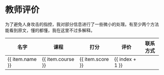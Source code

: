 # 教师评价

为了避免人身攻击的指控，我对部分信息进行了一些微小的处理。有至少两个方法能看到原文，懂的都懂，我在这里不过多解释。

<table>
  <thead>
    <tr>
      <th>名字</th>
      <th>课程</th>
      <th>打分</th>
      <th>评价</th>
      <th>联系方式</th>
    </tr>
  </thead>
  <tbody>
    <tr v-for="item in data" :key="index">
      <td>{{ item.name }}</td>
      <td>{{ item.course }}</td>
      <td>{{ item.score }}</td>
      <td>
        <Badge v-for="sub in item.badge" :text="encode(sub)" />
        <dtlslong noshort=20 :text="encode(item.evaluation)" />
        <span v-for="(link, index) in item.link">
          <a :href="link" target="_blank">{{ index + 1 }}</a>
          &thinsp;
        </span>
      </td>
      <td><dtlslong noshort=20 :text="item.contact || ''" /></td>
    </tr>
  </tbody>
</table>

<script setup>
import { encode } from 'js-base64';
import dtlslong from '../.vitepress/theme/dtlslong.vue';
const data=[
  {
    name: "罗小娟",
    course: "操作系统",
    score: 4,
    evaluation: "平等，活跃；教学质量一般",
    "contact": "luoxj@ecust.edu.cn 徐汇 19 817"
  },
  {
    name: "袁伟娜",
    course: "通信原理",
    score: 1.2,
    "badge": ["提问"],
    evaluation: "",
    "contact": "wnyuan@ecust.edu.cn"
  },
  {
    name: "叶炯耀",
    course: "集成电路",
    score: 2,
    "badge": ["提问", "废话多"],
    evaluation: "爱聊天，有点经验但不多",
    "contact": "Q:1194678751 V:shkevino912"
  },
  {
    name: "李钰",
    course: "电磁场",
    score: 2,
    "badge": ["提问", "限座位","温和"],
    evaluation: "最喜欢提问后排同学",
    "contact": "liyu@ecust.edu.cn"
  },
  {
    name: "程华",
    course: "互联网",
    score: 2.0,
    "badge": ["电子版"],
    evaluation: "作业不发答案；实践不教，纯自己查资料；后期每节课都点全班名"
  },
  {
    name: "凌小峰",
    course: "通信电子线路",
    score: 3.0,
    evaluation: "作业多，讲课抽象；实验遇到问题会手把手教",
    "contact": "xfling@ecust.edu.cn"
  },
  {
    name: "万永菁",
    course: "DSP",
    score: 8.0,
    evaluation: "线上下结合，课前给所有学生打印教学计划和作业；但是作业过多",
    "contact": "13817781630 Q:2447131015 V:ecust_wyj wanyongjing@ecust.ecu.cn"
  },
  {
    name: "吴粤",
    course: "算法导论",
    score: 5.0,
    evaluation: "较现代，但是有些方面又觉得像在古代",
    "contact": "Q:1769013250 V:mathwuyue yuewu@ecust.edu.cn yue.wu@etalkai.com"
  },
  {
    name: "朱宏擎",
    course: "人工智能基础",
    score: 3.0,
    evaluation: "非常多的课堂练习；作业不许迟交"
  },
  {
    name: "王嵘",
    course: "代信号实验",
    score: -1.0,
    evaluation: "我对其不会有半点尊敬。",
    link: ["https://t.me/withabsolutex/1114", "https://t.me/withabsolutex/1115", "https://t.me/withabsolutex/1126"],
  },
  {
    name: "顾晓艳",
    course: "大物实验",
    score: 8.0,
    evaluation: "温和，讲解清楚，手把手教"
  },
  {
    name: "木昌洪",
    course: "数字系统设计",
    score: 2.0,
    "badge": ["口音","占课", "废话"],
    evaluation: "教得很烂，不过至少专业性没有问题；平时分高，哥几个都是 90+",
    "contact": "18017887078 changhongmu@ecust.edu.cn"
  },
  {
    name: "郭继明",
    course: "概率论",
    score: 4.5,
    "badge": ["半开卷", "电子版"],
    evaluation: "温和，然而本人考勤 1/3，作业全交且几乎全 A，考试 82，平时分只有 80.我不是很认可。",
    "contact": "jimingguo@hotmail.com"
  },
  {
    name: "朱煜",
    course: "信号与系统",
    score: 7.0,
    "badge": ["电子版"],
    evaluation: "有学识，随和，懂新闻",
    "contact": "13817566582",
    link: ["https://t.me/withabsolutex/945"],
  },
  {
    name: "翟洁",
    course: "JAVA",
    "badge": ["PPT"],
    score: 2.5,
    evaluation: "喜欢提问，上课无聊，会让同学去讲解 ppt"
  },
  {
    name: "李振坡",
    course: "模电",
    score: 2.8,
    evaluation: "上课质量低，知识点讲不清楚；极其喜欢点名；作业少",
    "contact": "lizhenpo@ecust.edu.cn"
  },
  {
    name: "秦美珠",
    course: "马原",
    score: 3.0,
    "badge": ["限座位"],
    evaluation: "只能坐前 8 排，左侧不坐人；较佛系"
  },
  {
    name: "宣沁",
    course: "体育篮球男",
    score: 6.0,
    evaluation: "现代化教学，会聊天；力量训练量不合理"
  },
  {
    name: "张驰",
    course: "毛概",
    score: 0.5,
    "badge": ["限手机", "限座位"],
    evaluation: "不能坐后四排；严肃，过于热情的粉红，一句话总要讲两遍，上课声大"
  },
  {
    name: "黄如",
    course: "电路原理，物联网",
    score: 3.0,
    "badge": ["拖占课", "废话", "签到多"],
    evaluation: "过于热情，讲课进度慢，复习资料漏知识点；非常喜欢签到"
  },
  {
    name: "陈宁",
    course: "MATLAB 写作与表达",
    score: 4,
    "badge": ["PPT"],
    evaluation: "甚至没听说过 MATLAB Online",
    "contact": "nchen@ecust.edu.cn 13611758166"
  },
  {
    name: "蒋翠玲",
    course: "数据结构",
    score: 3.0,
    "badge": ["PPT"],
    evaluation: "比较好交流；堪忧，困扰于低级问题",
    "contact": "cuilingjiang@ecust.edu.cn"
  },
  {
    name: "徐国民",
    course: "毛概",
    score: 6.0,
    evaluation: "佛系，能够清晰地作出通知"
  },
  {
    name: "陈家云",
    course: "体育龙舟男",
    score: 4.5,
    evaluation: "给分明确，教学一般"
  },
  {
    name: "朱焱",
    course: "复变",
    score: 8.5,
    "badge": ["电子版"],
    evaluation: "温和，教学良好",
    "contact": "zhuygraph@ecust.edu.cn"
  },
  {
    name: "王瑞超",
    course: "形势政策 道德法治",
    score: 10.5,
    evaluation: "尊重学生个性，聊天型课堂",
    "contact": "wrc0475@163.com"
  },
  {
    name: "章登宏",
    course: "大物",
    score: 4.0,
    "badge": ["口音"],
    evaluation: "平时分高，心善，是好老师；上课质量低，催眠",
    "contact": "13816448336 1694888619@qq.com"
  },
  {
    name: "马丽丽",
    course: "大英",
    score: 6.8,
    evaluation: "捞人，平时分不低，课堂氛围轻松；互动过多",
    "contact": "masha1004@163.com"
  },
  {
    name: "吕雪芹",
    course: "高数",
    score: 6.0,
    evaluation: "认真负责；作业量过多"
  },
  {
    name: "李昱瑾",
    course: "Python",
    score: 5,
    "badge": ["PPT"],
    "contact": "yjli@ecust.edu.cn 76076306"
  },
  {
    name: "施劲松",
    course: "线代",
    score: 7,
    "badge": ["废话多"],
    evaluation: "声情并茂，逻辑清晰，教学质量高；故意激起内卷"
  },
  {
    name: "李萍",
    course: "大英",
    score: 6,
    evaluation: "佛系"
  },
  {
    name: "赵妍君",
    course: "军理",
    score: 6,
    evaluation: "对该课的水有清晰认知，高度自由"
  },
  {
    name: "刘阳（退休）",
    course: "近代史",
    score: 6.0,
    evaluation: "负责；严肃"
  },
  {
    name: "施家瑜",
    course: "体育羽毛球男",
    score: 0,
    evaluation: "给分极低，布置远超身体极限的训练量"
  },
  {
    name: "冯作龙",
    course: "体育网球男",
    score: 8.0,
    evaluation: "给分高，平易近人"
  },
  {
    name: "李继根",
    course: "高数",
    score: 6.5,
    evaluation: "平时分高，佛系，懂青年"
  }
];
</script>
